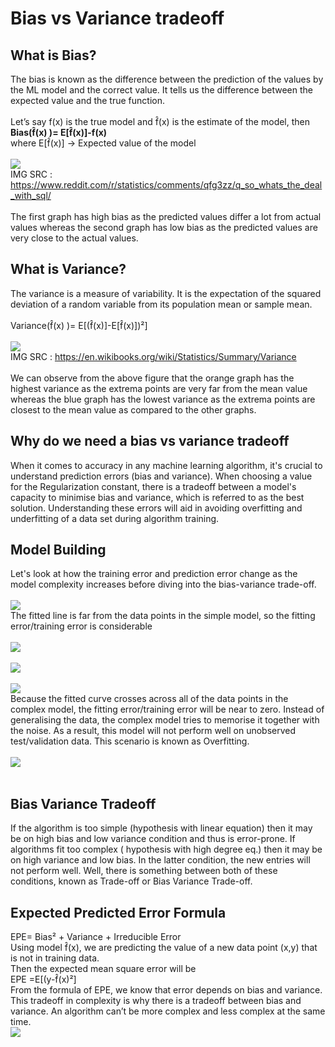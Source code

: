 # Bias vs Variance tradeoff

## What is Bias?
The bias is known as the difference between the prediction of the values by the ML model and the correct value. 
It tells us the difference between the expected value and the true function. <br/><br/>
Let’s say f(x) is the true model and f̂(x) is the estimate of the model, then <br/>
<b> Bias(f̂(x) )= E[f̂(x)]-f(x) </b> <br/>
where E[f̂(x)] → Expected value of the model
<br/><br/>
![](https://github.com/101Priyanshi/winter-of-contributing/blob/Datascience_With_Python/Datascience_With_Python/DS%20Resources/bias1.jpg) <br/>
IMG SRC : https://www.reddit.com/r/statistics/comments/qfg3zz/q_so_whats_the_deal_with_sql/ <br/>
<br/> The first graph has high bias as the predicted values differ a lot from actual values whereas 
the second graph has low bias as the predicted values are very close to the actual values. <br/>

## What is Variance?
The variance is a measure of variability. It is the expectation of the squared deviation of a random variable from its population mean or sample mean. <br/><br/>
Variance(f̂(x) )= E[(f̂(x)]-E[f̂(x)])²]
<br/><br/>
![](https://github.com/101Priyanshi/winter-of-contributing/blob/Datascience_With_Python/Datascience_With_Python/DS%20Resources/variance1.png) <br/>
IMG SRC : https://en.wikibooks.org/wiki/Statistics/Summary/Variance <br/>
<br/> We can observe from the above figure that the orange graph has the highest variance as the extrema points are very far from the mean value 
whereas the blue graph has the lowest variance as the extrema points are closest to the mean value as compared to the other graphs.

## Why do we need a bias vs variance tradeoff
When it comes to accuracy in any machine learning algorithm, 
it's crucial to understand prediction errors (bias and variance). 
When choosing a value for the Regularization constant, there is a 
tradeoff between a model's capacity to minimise bias and variance, 
which is referred to as the best solution. Understanding these errors 
will aid in avoiding overfitting and underfitting of a data set during algorithm training.

## Model Building
Let's look at how the training error and prediction error change as the model complexity increases before diving into the bias-variance trade-off. <br/><br/>
![](https://github.com/101Priyanshi/winter-of-contributing/blob/Datascience_With_Python/Datascience_With_Python/DS%20Resources/m1.png)
<br/>
The fitted line is far from the data points in the simple model, so the fitting error/training error is considerable
<br/><br/>
![](https://github.com/101Priyanshi/winter-of-contributing/blob/Datascience_With_Python/Datascience_With_Python/DS%20Resources/m2.png) <br/><br/>
![](https://github.com/101Priyanshi/winter-of-contributing/blob/Datascience_With_Python/Datascience_With_Python/DS%20Resources/m3.png) <br/><br/>
![](https://github.com/101Priyanshi/winter-of-contributing/blob/Datascience_With_Python/Datascience_With_Python/DS%20Resources/m4.png)
<br/>
Because the fitted curve crosses across all of the data points in the complex model, the fitting error/training error will be near to zero. 
Instead of generalising the data, the complex model tries to memorise it together with the noise. 
As a result, this model will not perform well on unobserved test/validation data. This scenario is known as Overfitting.
<br/><br/>
![](https://github.com/101Priyanshi/winter-of-contributing/blob/Datascience_With_Python/Datascience_With_Python/DS%20Resources/error_vs_model_complexity.PNG) <br/><br/>

## Bias Variance Tradeoff
If the algorithm is too simple (hypothesis with linear equation) then it may be on high bias and low variance condition and thus is error-prone. 
If algorithms fit too complex ( hypothesis with high degree eq.) then it may be on high variance and low bias. 
In the latter condition, the new entries will not perform well. Well, there is something between both of these conditions, known as Trade-off or Bias Variance Trade-off.

## Expected Predicted Error Formula
EPE= Bias² + Variance + Irreducible Error <br/>
Using model f̂(x), we are predicting the value of a new data point (x,y) that is not in training data.<br/>
Then the expected mean square error will be <br/>
EPE =E[(y-f̂(x)²] <br/>
From the formula of EPE, we know that error depends on bias and variance. <br/>
This tradeoff in complexity is why there is a tradeoff between bias and variance. An algorithm can’t be more complex and less complex at the same time. <br/>
![](https://github.com/101Priyanshi/winter-of-contributing/blob/Datascience_With_Python/Datascience_With_Python/DS%20Resources/bias_vs_var_tradeoff.PNG)

